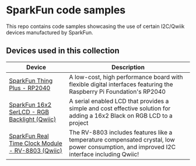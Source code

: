 # SparkFun code samples

This repo contains code samples showcasing the use of certain I2C/Qwiik devices manufactured by SparkFun.

## Devices used in this collection

| Device | Description |
|--- | ---|
| [SparkFun Thing Plus - RP2040](https://www.sparkfun.com/sparkfun-thing-plus-rp2040.html) | A low-cost, high performance board with flexible digital interfaces featuring the Raspberry Pi Foundation's RP2040 |
| [SparkFun 16x2 SerLCD - RGB Backlight (Qwiic)](https://www.sparkfun.com/sparkfun-16x2-serlcd-rgb-backlight-qwiic.html) | A serial enabled LCD that provides a simple and cost effective solution for adding a 16x2 Black on RGB LCD to a project |
| [SparkFun Real Time Clock Module - RV-8803 (Qwiic)](https://www.sparkfun.com/products/16281) | The RV-8803 includes features like a temperature compensated crystal, low power consumption, and improved I2C interface including Qwiic! |

